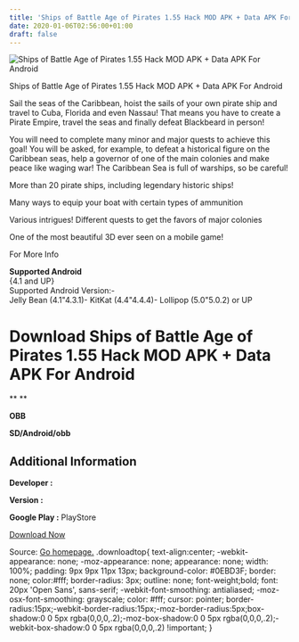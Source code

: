 ```yaml
---
title: 'Ships of Battle Age of Pirates 1.55 Hack MOD APK + Data APK For Android'
date: 2020-01-06T02:56:00+01:00
draft: false
---
```


![Ships of Battle Age of Pirates 1.55 Hack MOD APK + Data APK For Android](https://i1.wp.com/apkhome.net/wp-content/uploads/2017/11/Ships-of-Battle-Age-of-Pirates-1.55.png "Ships of Battle Age of Pirates 1.55 Hack MOD APK + Data APK For Android")

  

Ships of Battle Age of Pirates 1.55 Hack MOD APK + Data APK For Android

Sail the seas of the Caribbean, hoist the sails of your own pirate ship and travel to Cuba, Florida and even Nassau! That means you have to create a Pirate Empire, travel the seas and finally defeat Blackbeard in person!

You will need to complete many minor and major quests to achieve this goal! You will be asked, for example, to defeat a historical figure on the Caribbean seas, help a governor of one of the main colonies and make peace like waging war! The Caribbean Sea is full of warships, so be careful!

More than 20 pirate ships, including legendary historic ships!

Many ways to equip your boat with certain types of ammunition

Various intrigues! Different quests to get the favors of major colonies

One of the most beautiful 3D ever seen on a mobile game!

For More Info

**Supported Android**  
{4.1 and UP}  
Supported Android Version:-  
Jelly Bean (4.1"4.3.1)- KitKat (4.4"4.4.4)- Lollipop (5.0"5.0.2) or UP

Download Ships of Battle Age of Pirates 1.55 Hack MOD APK + Data APK For Android
================================================================================

** **

**OBB**

**SD/Android/obb**

Additional Information
----------------------

**Developer :**

**Version :**

**Google Play :** PlayStore

  

[Download Now](https://store4app.co/post/ships-of-battle-age-of-pirates-1-55-hack-mod-apk-data-apk-for-android_1573672219)

  
Source: [Go homepage.](https://store4app.co/post/ships-of-battle-age-of-pirates-1-55-hack-mod-apk-data-apk-for-android_1573672219) .downloadtop{ text-align:center; -webkit-appearance: none; -moz-appearance: none; appearance: none; width: 100%; padding: 9px 9px 11px 13px; background-color: #0EBD3F; border: none; color:#fff; border-radius: 3px; outline: none; font-weight;bold; font: 20px 'Open Sans', sans-serif; -webkit-font-smoothing: antialiased; -moz-osx-font-smoothing: grayscale; color: #fff; cursor: pointer; border-radius:15px;-webkit-border-radius:15px;-moz-border-radius:5px;box-shadow:0 0 5px rgba(0,0,0,.2);-moz-box-shadow:0 0 5px rgba(0,0,0,.2);-webkit-box-shadow:0 0 5px rgba(0,0,0,.2) !important; }